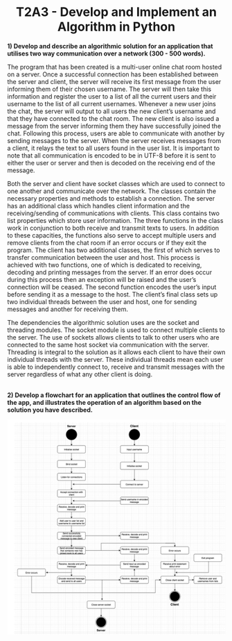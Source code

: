 # <center><span style="font-weight: bold;">T2A3 - Develop and Implement an Algorithm in Python</span></center>
**1) Develop and describe an algorithmic solution for an application that utilises two way communication over a network (300 - 500 words).**

The program that has been created is a multi-user online chat room hosted on a server. Once a successful connection has been established between the server and client, the server will receive its first message from the user informing them of their chosen username. The server will then take this information and register the user to a list of all the current users and their username to the list of all current usernames. Whenever a new user joins the chat, the server will output to all users the new client’s username and that they have connected to the chat room. The new client is also issued a message from the server informing them they have successfully joined the chat. Following this process, users are able to communicate with another by sending messages to the server. When the server receives messages from a client, it relays the text to all users found in the user list. It is important to note that all communication is encoded to be in UTF-8 before it is sent to either the user or server and then is decoded on the receiving end of the message.

Both the server and client have socket classes which are used to connect to one another and communicate over the network. The classes contain the necessary properties and methods to establish a connection. The server has an additional class which handles client information and the receiving/sending of communications with clients. This class contains two list properties which store user information. The three functions in the class work in conjunction to both receive and transmit texts to users. In addition to these capacities, the functions also serve to accept multiple users and remove clients from the chat room if an error occurs or if they exit the program. The client has two additional classes, the first of which serves to transfer communication between the user and host. This process is achieved with two functions, one of which is dedicated to receiving, decoding and printing messages from the server. If an error does occur during this process then an exception will be raised and the user’s connection will be ceased. The second function encodes the user’s input before sending it as a message to the host. The client’s final class sets up two individual threads between the user and host, one for sending messages and another for receiving them.

The dependencies the algorithmic solution uses are the socket and threading modules. The socket module is used to connect multiple clients to the server. The use of sockets allows clients to talk to other users who are connected to the same host socket via communication with the server. Threading is integral to the solution as it allows each client to have their own individual threads with the server. These individual threads mean each user is able to independently connect to, receive and transmit messages with the server regardless of what any other client is doing.

**<br>2) Develop a flowchart for an application that outlines the control flow of the app, and illustrates the operation of an algorithm based on the solution you have described.**

<img src="images/flowchart.png">

